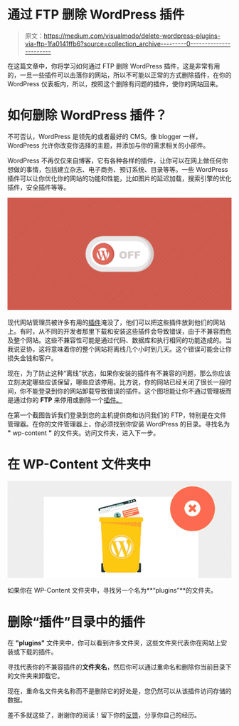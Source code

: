 # 通过 FTP 删除 WordPress 插件

> 原文：<https://medium.com/visualmodo/delete-wordpress-plugins-via-ftp-1fa0141ffb6?source=collection_archive---------0----------------------->

在这篇文章中，你将学习如何通过 FTP 删除 WordPress 插件，这是非常有用的，一旦一些插件可以击落你的网站，所以不可能以正常的方式删除插件，在你的 WordPress 仪表板内，所以，按照这个删除有问题的插件，使你的网站回来。

# 如何删除 WordPress 插件？

不可否认，WordPress 是领先的或者最好的 CMS。像 blogger 一样，WordPress 允许你改变你选择的主题，并添加与你的需求相关的小部件。

WordPress 不再仅仅来自博客，它有各种各样的插件，让你可以在网上做任何你想做的事情，包括建立杂志、电子商务、预订系统、目录等等。一些 WordPress 插件可以让你优化你的网站的功能和性能，比如图片的延迟加载，搜索引擎的优化插件，安全插件等等。

![](img/6568fa2ad40eea67a82fbaa50caec1c3.png)

现代网站管理员被许多有用的[插件](https://visualmodo.com/)淹没了，他们可以把这些插件放到他们的网站上。有时，从不同的开发者那里下载和安装这些插件会导致错误，由于不兼容而危及整个网站。这些不兼容性可能是通过代码、数据库和执行相同的功能造成的。当我说妥协，这将意味着你的整个网站将离线几个小时到几天。这个错误可能会让你损失金钱和客户。

现在，为了防止这种“离线”状态，如果你安装的插件有不兼容的问题，那么你应该立刻决定哪些应该保留，哪些应该停用。比方说，你的网站已经关闭了很长一段时间，你不能登录到你的网站卸载导致错误的插件。这个图坦能让你不通过管理板而是通过你的 **FTP** 来停用或删除一个[插件。](https://wordpress.org/plugins/)

在第一个截图告诉我们登录到您的主机提供商和访问我们的 FTP，特别是在文件管理器。在你的文件管理器上，你必须找到你安装 WordPress 的目录。寻找名为 **"** wp-content **"** 的文件夹。访问文件夹，进入下一步。

# 在 WP-Content 文件夹中

![](img/92e230c93f6bca0a3f7446eb471f7f8d.png)

如果你在 WP-Content 文件夹中，寻找另一个名为**“plugins”**的文件夹。

# 删除“插件”目录中的插件

在 **"plugins"** 文件夹中，你可以看到许多文件夹，这些文件夹代表你在网站上安装或下载的插件。

寻找代表你的不兼容插件的**文件夹名**，然后你可以通过重命名和删除你当前目录下的文件夹来卸载它。

现在，重命名文件夹名称而不是删除它的好处是，您仍然可以从该插件访问存储的数据。

差不多就这些了，谢谢你的阅读！留下你的[反馈](https://visualmodo.com/)，分享你自己的经历。